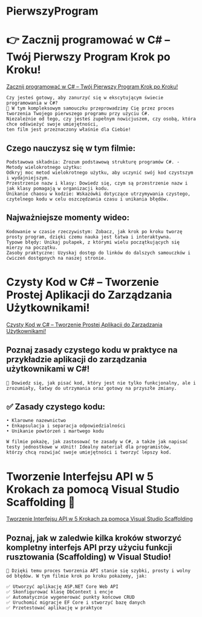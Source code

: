 ﻿# PierwszyProgram
# 👉 Zacznij programować w C# – Twój Pierwszy Program Krok po Kroku!
[Zacznij programować w C# – Twój Pierwszy Program Krok po Kroku!](https://www.youtube.com/watch?v=D-5tXNylF3g "Zacznij programować w C# – Twój Pierwszy Program Krok po Kroku!")
	
	Czy jesteś gotowy, aby zanurzyć się w ekscytującym świecie programowania w C#? 
	🚀 W tym kompleksowym samouczku przeprowadzimy Cię przez proces tworzenia Twojego pierwszego programu przy użyciu C#. 
	Niezależnie od tego, czy jesteś zupełnym nowicjuszem, czy osobą, która chce odświeżyć swoje umiejętności, 
	ten film jest przeznaczony właśnie dla Ciebie!

## Czego nauczysz się w tym filmie:

	Podstawowa składnia: Zrozum podstawową strukturę programów C#. - Metody wielokrotnego użytku: 
	Odkryj moc metod wielokrotnego użytku, aby uczynić swój kod czystszym i wydajniejszym.
	Przestrzenie nazw i klasy: Dowiedz się, czym są przestrzenie nazw i jak klasy pomagają w organizacji kodu.
	Unikanie chaosu w kodzie: Wskazówki dotyczące utrzymywania czystego, czytelnego kodu w celu oszczędzania czasu i unikania błędów.

## Najważniejsze momenty wideo:

	Kodowanie w czasie rzeczywistym: Zobacz, jak krok po kroku tworzę prosty program, dzięki czemu nauka jest łatwa i interaktywna.
	Typowe błędy: Unikaj pułapek, z którymi wielu początkujących się mierzy na początku.
	Zasoby praktyczne: Uzyskaj dostęp do linków do dalszych samouczków i ćwiczeń dostępnych na naszej stronie.

# Czysty Kod w C# – Tworzenie Prostej Aplikacji do Zarządzania Użytkownikami! 
[Czysty Kod w C# – Tworzenie Prostej Aplikacji do Zarządzania Użytkownikami!](https://www.youtube.com/watch?v=ybFjih4mqVo "Czysty Kod w C# – Tworzenie Prostej Aplikacji do Zarządzania Użytkownikami!")
	
## Poznaj zasady czystego kodu w praktyce na przykładzie aplikacji do zarządzania użytkownikami w C#! 
	🚀 Dowiedz się, jak pisać kod, który jest nie tylko funkcjonalny, ale i zrozumiały, łatwy do utrzymania oraz gotowy na przyszłe zmiany.

## ✅ Zasady czystego kodu:
	• Klarowne nazewnictwo
	• Enkapsulacja i separacja odpowiedzialności
	• Unikanie powtórzeń i martwego kodu

	W filmie pokażę, jak zastosować te zasady w C#, a także jak napisać testy jednostkowe w xUnit! Idealny materiał dla programistów, 
	którzy chcą rozwijać swoje umiejętności i tworzyć lepszy kod.

# Tworzenie Interfejsu API w 5 Krokach za pomocą Visual Studio Scaffolding 🚀
[Tworzenie Interfejsu API w 5 Krokach za pomocą Visual Studio Scaffolding](https://www.youtube.com/watch?v=6Z2fPlAfVVk "Tworzenie Interfejsu API w 5 Krokach za pomocą Visual Studio Scaffolding")

## Poznaj, jak w zaledwie kilka kroków stworzyć kompletny interfejs API przy użyciu funkcji rusztowania (Scaffolding) w Visual Studio! 
	🎯 Dzięki temu proces tworzenia API stanie się szybki, prosty i wolny od błędów. W tym filmie krok po kroku pokażemy, jak:

	✅ Utworzyć aplikację ASP.NET Core Web API
	✅ Skonfigurować klasę DbContext i encje
	✅ Automatycznie wygenerować punkty końcowe CRUD
	✅ Uruchomić migracje EF Core i stworzyć bazę danych
	✅ Przetestować aplikację w praktyce	

